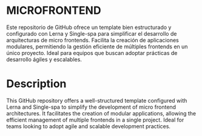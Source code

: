 # MICROFRONTEND
Este repositorio de GitHub ofrece un template bien estructurado y configurado con Lerna y Single-spa para simplificar el desarrollo de arquitecturas de micro frontends. 
Facilita la creación de aplicaciones modulares, permitiendo la gestión eficiente de múltiples frontends en un único proyecto. Ideal para equipos que buscan adoptar prácticas de desarrollo ágiles y escalables.

# Description

This GitHub repository offers a well-structured template configured with Lerna and Single-spa to simplify the development of micro frontend architectures. 
It facilitates the creation of modular applications, allowing the efficient management of multiple frontends in a single project. Ideal for teams looking to adopt agile and scalable development practices.
